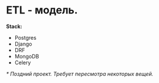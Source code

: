 # ETL - модель. 
**Stack:**
* Postgres
* Django
* DRF
* MongoDB
* Celery

*\* Поздний проект. Требует пересмотра некоторых вещей.*